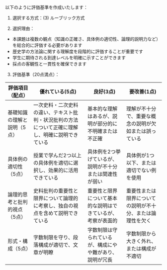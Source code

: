 以下のように評価基準を作成いたします：

1. 選択する方式：(3) ルーブリック方式

2. 選択理由：
- 本課題は複数の観点（知識の正確さ、具体例の適切性、論理的説明力など）を総合的に評価する必要があります
- 歴史学の方法論に関する理解度を段階的に評価することが重要です
- 学生に期待される到達レベルを明確に示すことができます
- 採点の客観性と一貫性を確保できます

3. 評価基準（20点満点）：

| 評価項目（配点） | 優れている(5点) | 良好(3点) | 要改善(1点) |
|-----------------|----------------|-----------|------------|
| 基礎知識の理解と説明（5点） | 一次史料・二次史料の違い、テキスト批判・状況批判の方法について正確に理解し、明確に説明できている | 基本的な理解はあるが、説明が部分的に不明確または不正確 | 理解が不十分で、重要な概念の説明が欠如または誤っている |
| 具体例の適切性（5点） | 授業で学んだ2つ以上の具体例を適切に選択し、効果的に活用できている | 具体例を2つ挙げているが、説明が不十分または関連性が弱い | 具体例が1つ以下、または適切でない例を使用 |
| 論理的思考と批判的視点（5点） | 史料批判の重要性と限界について論理的に考察し、独自の視点を含めて説明できている | 重要性と限界について基本的な説明はできているが、考察が表面的 | 重要性または限界についての説明が不十分、または論理性を欠く |
| 形式・構成（5点） | 字数制限を守り、段落構成が適切で、文章が明瞭 | 字数制限は守られているが、構成にやや難があり、説明が冗長 | 字数制限から大きく外れ、または構成が不適切 |